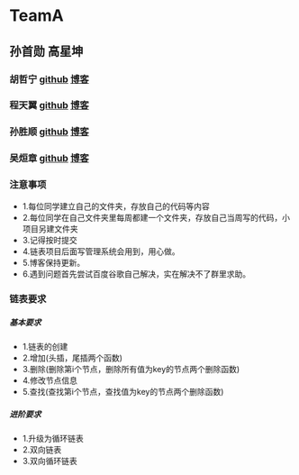 # TeamA

## 孙首勋 高星坤 
### 胡哲宁 [github](https://me.csdn.net/adlatereturn "标题") [博客](https://github.com/adlternative "标题")
### 程天翼 [github](https://github.com/ensemblelearning "标题") [博客](https://blog.csdn.net/ensemblelearning "标题")
### 孙胜顺 [github](https://github.com/sss-lql "标题") [博客](https://blog.csdn.net/weixin_45511599 "标题")
### 吴烜章 [github](https://github.com/Taciturn-wu "标题") [博客](https://blog.csdn.net/weixin_45819130 "标题")

### 注意事项
- 1.每位同学建立自己的文件夹，存放自己的代码等内容
- 2.每位同学在自己文件夹里每周都建一个文件夹，存放自己当周写的代码，小项目另建文件夹
- 3.记得按时提交
- 4.链表项目后面写管理系统会用到，用心做。
- 5.博客保持更新。
- 6.遇到问题首先尝试百度谷歌自己解决，实在解决不了群里求助。

### 链表要求
##### 基本要求
- 1.链表的创建
- 2.增加(头插，尾插两个函数)
- 3.删除(删除第i个节点，删除所有值为key的节点两个删除函数)
- 4.修改节点信息
- 5.查找(查找第i个节点，查找值为key的节点两个删除函数)
##### 进阶要求
- 1.升级为循环链表
- 2.双向链表
- 3.双向循环链表

